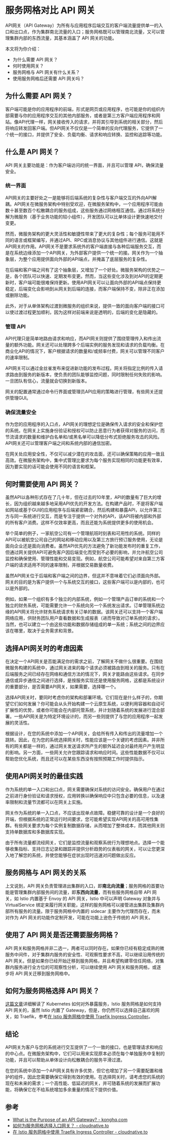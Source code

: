 # 服务网格对比 API 网关

API网关（API Gateway）为所有与应用程序后端交互的客户端流量提供单一的入口和出口点，作为集群南北流量的入口；服务网格既可以管理南北流量，又可以管理集群内部的东西流量，其基本涵盖了 API 网关的功能。

本文将为你介绍：

- 为什么需要 API 网关？
- 何时使用网关？
- 服务网格与 API 网关有什么关系？
- 使用服务网格后还需要 API 网关吗？

## 为什么需要 API 网关？

客户端可能是你的应用程序的前端，形式是网页或应用程序，也可能是你的组织内部需要与你的应用程序交互的其他内部服务，或者是第三方客户端应用程序和网站。像API代理一样，网关接收传入的请求，并将其引导到系统的相关部分，然后将响应转发回客户端。但API网关不仅仅是一个简单的反向代理服务，它提供了一个统一的接口，并提供了安全、负载均衡、请求和响应转换、监控和追踪等功能。

## 什么是 API 网关？

API 网关主要功能是：作为客户端访问的统一界面，并且可以管理 API，确保流量安全。

### 统一界面 

API网关的主要好处之一是能够将后端系统的复杂性与客户端交互的外向API解耦。API网关在微服务架构中特别受欢迎，在微服务架构中，一个应用程序可能由数十甚至数百个松散耦合的服务组成，这些服务通过网络相互通信。通过将系统分解为微服务（基于业务功能的较小组件），开发团队可以比单体设计更快速地交付变更。

然而，微服务架构的更大灵活性和敏捷性带来了更大的复杂性；每个服务可能用不同的语言或框架编写，并通过API、RPC或消息协议与其他组件进行通信。这就是API网关的作用。API网关不是要求系统外的客户端直接与各种后端服务交互，而是在系统边缘添加一个API网关，为外部客户提供一个统一的接。网关作为一个抽象层，为整个应用提供面向外部的API端点，并掩盖了底层服务的复杂性。

在后端和客户端之间有了这个抽象层，又增加了一个好处。微服务架构的优势之一是，各个团队可以快速、定期发布变更。然而，当这些变化涉及到对API的定期更新时，客户端可能很难保持更新。使用API网关可以让面向外部的API端点保持更稳定，后端变化会影响到从网关到后端的连接，而客户端保持不变，除非正在添加或删除功能。

此外，对于从单体架构过渡到微服务的组织来说，提供一致的面向客户端的接口可以使过渡过程更加顺利，因为这样对前端来说是透明的，后端的变化是隐藏的。

### 管理 API

API代理只是简单地路由请求和响应，而API网关则提供了围绕管理传入和传出流量的额外功能。网关还可以处理跨多个后端实例的服务发现和请求的负载均衡。在商业化API的情况下，客户根据请求的数量和/或频率付费，网关可以管理不同客户的速率限制。

API网关可以通过金丝雀发布来促进新功能的发布过程。网关将指定比例的传入请求路由到服务的新版本，使负责的团队能够监控问题，同时限制任何失败的影响。一旦团队有信心，流量就会切换到新版本。

网关的配置通常通过命令行界面或管理员API应用的策略进行管理，有些网关还提供管理GUI。

### 确保流量安全

作为您的应用程序的入口点，API网关的理想定位是确保传入请求的安全和保护您的系统。在网关上实施身份验证和授权可以防止恶意行为者获得对服务的访问，而节流请求的数量和维护白名单和/或黑名单可以降低分布式拒绝服务攻击的风险。API网关还可以管理客户端之间和系统内部的通信加密。

在网关处应用安全性，不仅可以减少潜在的攻击面，还可以确保策略的应用一致且高效。在微服务架构中，集中式管理比要求为每个服务实现相同的功能更有效率，因为要实现的话可能会使用不同的语言和框架。

## 何时需要使用 API 网关？

虽然API以各种形式存在了几十年，但在过去的10年里，API的数量有了巨大的增长，因为组织越来越多地采用API优先的开发方法。在构建产品时，不是将客户端如网站或基于GUI的应用程序与后端紧密耦合，然后构建和暴露API，以允许第三方与同一系统进行交互，而是专注于提供一个对外的API，该API将被内部和外部的所有客户消费。这样不仅效率更高，而且还能为系统提供更多的使用机会。

举个简单的例子，一家航空公司有一个管理航班时刻表和可用性的系统。同样的API可以被航空公司自己的网站和移动应用以及第三方旅行预订服务使用，无论是面向企业还是面向消费者。虽然API优先的方法避免了新功能发布时的重复工作，但通过网关提供API可避免客户因后端变化而受到不必要的影响，并允许航空公司监控和确保使用、管理性能和交易变现。例如，航空公司可能希望对来自第三方客户端的请求适用不同的速率限制，并根据交易数量收费。

虽然API网关位于后端和客户端之间的边界，但这并不意味着它们必须面向外部。网关的目的是为客户提供一个与系统交互的接口，这些客户端可以是内部的，也可以是外部的。

例如，如果一个组织有多个独立的内部系统，例如一个管理产品订单的系统和一个独立的财务系统，可能需要允许一个系统向另一个系统发出请求。订单管理系统边缘的API网关将允许财务系统请求有关订单的数据。该网关还可以支持一个客户端网络应用，供财务团队用户查看数据和生成报表（进而导致对订单系统的请求）。当然，也可以建立一个由这些功能和数据存储组成的单一系统；系统之间的边界应该在哪里，取决于业务需求和背景。

## 选择API网关时的考虑因素

在决定一个API网关是否能满足你的需求之前，了解网关不做什么很重要。在围绕微服务构建的系统中，通过网关进来的每个请求必须被路由到相关的服务。只有在后端服务之间已经存在网络和通信方法的情况下，网关才能路由这些请求。在同步通信或异步通信之间进行选择，是按服务实现还是使用服务网格，这都是系统设计的重要部分，是否需要API网关，如果需要，选择哪一个。

选择API网关时，要同时考虑你的架构和部署环境。它们现在是什么样子的，你期望它们如何发展？你可能会从头开始构建一个云原生系统，以便利用容器和自动可扩展性的优势，或者你可能会在内部托管系统，并计划随着系统的发展进行混合部署。一些API网关是为特定环境设计的，而另一些则提供了与您的应用程序一起发展的灵活性。

根据设计，在您的系统中添加一个API网关，会给所有传入和传出的流量增加一个跳转。因此，在为您的系统选择网关时，性能应该是一个关键的考虑因素。并非所有的网关都是一样的，通过网关发送请求所产生的额外延迟会对最终用户产生明显的影响。另一方面，一些网关允许您跟踪请求和响应时间。这些性能数据不仅可以帮助您优化系统，而且还可以在某些东西没有按照预期工作时提供指示。

## 使用API网关时的最佳实践

作为系统的单一入口和出口点，网关需要确保对系统的访问安全。确保用户在通过之前进行身份验证和请求授权，应用转换以确保响应中只包含必要的信息，以及速率限制和流量节流都可以在网关上实施。

网关作为系统的单一入口点，不应该出现单点故障。稳健可靠的设计是一个良好的开端，但根据系统的正常运行时间要求，您可能希望实现API网关的高可用性集群。有些网关要求为每个实例复制数据存储，从而增加了整体成本，而其他网关则支持单数据库和多数据库实现。

由于所有流量都流经网关，它们是监控流量和观察系统行为理想地点。选择一个能够收集指标、支持日志记录和跟踪并提供分析趋势的仪表板的网关，可以让您更深入地了解您的系统，并使您能够在症状出现时迅速对问题做出反应。

## 服务网格与 API 网关的关系

上文说到，API 网关负责管理进出集群的入口，即**南北向流量**；服务网格的首要功能是管理集群内部服务间的流量，即**东西向流量**，而有些服务网格自带 API 网关，如 Istio 内置基于 Envoy 的 API 网关，Istio 中可以声明 Gateway 对象并与 VirtualService 绑定来履行网关职能，这样的服务网格可以接管进出集群及集群内部所有服务的流量。限于服务网格中内置的 sidecar 主要作为代理而存在，而未对作为 API 网关的功能作定制开发，可能在功能上逊色于传统的 API 网关。

## 使用了 API 网关是否还需要服务网格？

API 网关和服务网格并非二选一，两者可以同时存在。如果你已经有稳定成熟的微服务中间件，对于集群内服务的安全性、可观察性要求不高，可以继续沿用传统的 API 网关。但是如果你已经开始迁移到服务网格，并且希望构建零信任网络，对集群内服务进行全方位的可观察性分析，可以继续使用 API 网关和服务网格，或逐步将 API 网关迁移到服务网格中。

## 如何为服务网格选择 API 网关？

[这篇文章](https://cloudnative.to/blog/how-to-pick-gateway-for-service-mesh/)详细解读了 Kubernetes 如何对外暴露服务，Istio 服务网格是如何支持 API 网关的，虽然 Istio 内置了 Gateway，但是，你仍然可以选择自己喜欢的网关，如 Traefik，参考[在 Istio 服务网格中使用 Traefik Ingress Controller](https://cloudnative.to/blog/using-traefik-ingress-controller-with-istio-service-mesh/)。

## 结论

API网关为客户与您的系统进行交互提供了一个一致的接口，也是管理请求和响应的中心点。在微服务架构中，它们可以用来实现原本必须在每个单独服务中复制的功能，并且可以帮助从单体设计向松散耦合的服务平滑过渡。

在您的系统中添加一个API网关具有许多优势，但它也增加了另一个需要配置和维护的组件，因此您需要确保它得到有效的使用。在选择网关时，请考虑您的系统的现在和未来的需求；一个高性能、低延迟的网关，并可随着系统的发展而扩展功能，将确保它在不给系统增加多余重量的情况下提供价值。

## 参考

- [What is the Purpose of an API Gateway? - konghq.com](https://konghq.com/learning-center/api-gateway/)
- [如何为服务网格选择入口网关？ - cloudnative.to](https://cloudnative.to/blog/how-to-pick-gateway-for-service-mesh/)
- [在 Istio 服务网格中使用 Traefik Ingress Controller - cloudnative.to](https://cloudnative.to/blog/using-traefik-ingress-controller-with-istio-service-mesh/)
